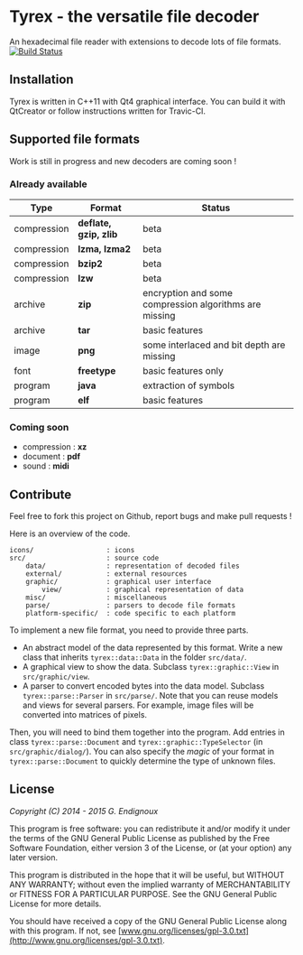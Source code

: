 # Tyrex - the versatile file decoder

An hexadecimal file reader with extensions to decode lots of file formats. [![Build Status](https://travis-ci.org/gendx/tyrex.png?branch=master)](https://travis-ci.org/gendx/tyrex)

## Installation

Tyrex is written in C++11 with Qt4 graphical interface. You can build it with QtCreator or follow instructions written for Travic-CI.

## Supported file formats

Work is still in progress and new decoders are coming soon !

### Already available

Type | Format | Status
---|---|---
compression | **deflate, gzip, zlib** | beta
compression | **lzma, lzma2** | beta
compression | **bzip2** | beta
compression | **lzw** | beta
archive | **zip** | encryption and some compression algorithms are missing
archive | **tar** | basic features
image | **png** | some interlaced and bit depth are missing
font | **freetype** | basic features only
program | **java** | extraction of symbols
program | **elf** | basic features

### Coming soon

* compression : **xz**
* document : **pdf**
* sound : **midi**

## Contribute

Feel free to fork this project on Github, report bugs and make pull requests !

Here is an overview of the code.

```
icons/                  : icons
src/                    : source code
    data/               : representation of decoded files
    external/           : external resources
    graphic/            : graphical user interface
        view/           : graphical representation of data
    misc/               : miscellaneous
    parse/              : parsers to decode file formats
    platform-specific/  : code specific to each platform
```

To implement a new file format, you need to provide three parts.
* An abstract model of the data represented by this format. Write a new class that inherits `tyrex::data::Data` in the folder `src/data/`.
* A graphical view to show the data. Subclass `tyrex::graphic::View` in `src/graphic/view`.
* A parser to convert encoded bytes into the data model. Subclass `tyrex::parse::Parser` in `src/parse/`.
Note that you can reuse models and views for several parsers. For example, image files will be converted into matrices of pixels.

Then, you will need to bind them together into the program. Add entries in class `tyrex::parse::Document` and `tyrex::graphic::TypeSelector` (in `src/graphic/dialog/`). You can also specify the *magic* of your format in `tyrex::parse::Document` to quickly determine the type of unknown files.

## License

*Copyright (C) 2014 - 2015  G. Endignoux*

This program is free software: you can redistribute it and/or modify it under the terms of the GNU General Public License as published by the Free Software Foundation, either version 3 of the License, or (at your option) any later version.

This program is distributed in the hope that it will be useful, but WITHOUT ANY WARRANTY; without even the implied warranty of MERCHANTABILITY or FITNESS FOR A PARTICULAR PURPOSE. See the GNU General Public License for more details.

You should have received a copy of the GNU General Public License along with this program. If not, see [www.gnu.org/licenses/gpl-3.0.txt](http://www.gnu.org/licenses/gpl-3.0.txt).

